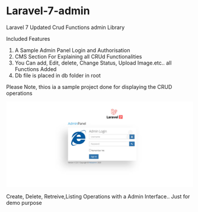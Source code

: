 # Laravel-7-admin
Laravel 7 Updated Crud Functions admin Library

Included Features

1) A Sample Admin Panel Login and Authorisation
2) CMS Section For Explaining all CRUd Functionalities
3) You Can add, Edit, delete, Change Status, Upload Image.etc.. all Functions Added
4) Db file is placed in db folder in root

Please Note, thios ia a sample project done for displaying the CRUD operations

<img src="preview.jpg">


Create, Delete, Retreive,Listing Operations with a Admin Interface.. Just for demo purpose
